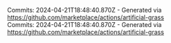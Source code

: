 Commits: 2024-04-21T18:48:40.870Z - Generated via https://github.com/marketplace/actions/artificial-grass
<br>
Commits: 2024-04-21T18:48:40.870Z - Generated via https://github.com/marketplace/actions/artificial-grass
<br>
